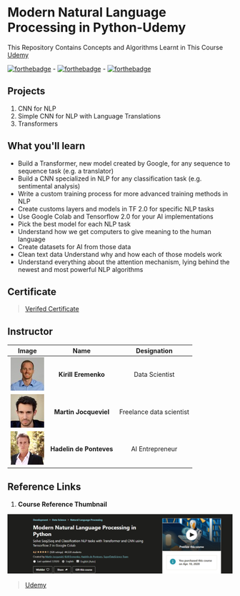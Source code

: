 # Modern Natural Language Processing in Python-Udemy
 This Repository Contains Concepts and Algorithms Learnt in This Course [Udemy](https://www.udemy.com/share/102fxSBUEecFdWRnQ=/)

[![forthebadge](https://forthebadge.com/images/badges/made-with-python.svg)](https://forthebadge.com) - [![forthebadge](https://forthebadge.com/images/badges/built-with-love.svg)](https://forthebadge.com) - [![forthebadge](https://forthebadge.com/images/badges/built-by-developers.svg)](https://forthebadge.com)

 ## Projects
 1. CNN for NLP
 2. Simple CNN for NLP with Language Translations
 3. Transformers

 ## What you'll learn
* Build a Transformer, new model created by Google, for any sequence to sequence task (e.g. a translator)
* Build a CNN specialized in NLP for any classification task (e.g. sentimental analysis)
* Write a custom training process for more advanced training methods in NLP
* Create customs layers and models in TF 2.0 for specific NLP tasks
* Use Google Colab and Tensorflow 2.0 for your AI implementations
* Pick the best model for each NLP task
* Understand how we get computers to give meaning to the human language
* Create datasets for AI from those data
* Clean text data Understand why and how each of those models work
* Understand everything about the attention mechanism, lying behind the newest and most powerful NLP algorithms


## Certificate
>  [Verifed Certificate](https://www.udemy.com/certificate/UC-ab49828e-5c2c-4b8a-bcef-5259d9153a10/)

## Instructor

| **Image**        | **Name**           | **Designation**  |
| :-------------: |:-------------:|:-----:|
![Kirill Eremenko](https://github.com/Ashleshk/Machine-Learning-Data-Science-Deep-Learning/blob/master/Modern%20NLP/resource/kiril.jpg)| **Kirill Eremenko** | Data Scientist |
|![Martin Jocqueviel](https://github.com/Ashleshk/Machine-Learning-Data-Science-Deep-Learning/blob/master/Modern%20NLP/resource/martin.jpg)| **Martin Jocqueviel**|Freelance data scientist|
|![Hadelin de Ponteves](https://github.com/Ashleshk/Machine-Learning-Data-Science-Deep-Learning/blob/master/Modern%20NLP/resource/ponteves.jpg)|**Hadelin de Ponteves**|AI Entrepreneur|

## Reference Links
1. **Course Reference Thumbnail**

![Course Description](https://github.com/Ashleshk/Machine-Learning-Data-Science-Deep-Learning/blob/master/Modern%20NLP/resource/description.PNG)

 > [Udemy](https://www.udemy.com/share/102fxSBUEecFdWRnQ=/)
